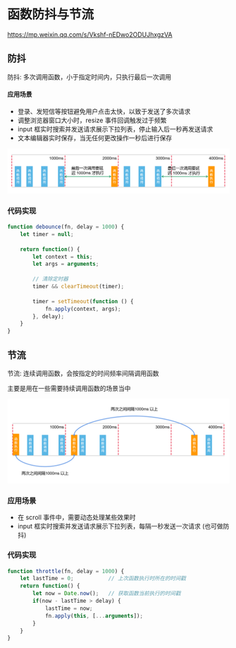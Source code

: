 # 函数防抖与节流

https://mp.weixin.qq.com/s/Vkshf-nEDwo2ODUJhxgzVA

## 防抖

防抖: 多次调用函数，小于指定时间内，只执行最后一次调用

#### 应用场景

* 登录、发短信等按钮避免用户点击太快，以致于发送了多次请求
* 调整浏览器窗口大小时，resize 事件回调触发过于频繁
* input 框实时搜索并发送请求展示下拉列表，停止输入后一秒再发送请求
* 文本编辑器实时保存，当无任何更改操作一秒后进行保存

![图片](./img/debounce.png)

### 代码实现

```JavaScript
function debounce(fn, delay = 1000) {
    let timer = null;

    return function() {
        let context = this;
        let args = arguments;

        // 清除定时器
        timer && clearTimeout(timer);
        
        timer = setTimeout(function () {
            fn.apply(context, args);
        }, delay);
    }
}
```

## 节流

节流: 连续调用函数，会按指定的时间频率间隔调用函数

主要是用在一些需要持续调用函数的场景当中


![图片](./img/throttle.png)


### 应用场景

* 在 scroll 事件中，需要动态处理某些效果时
* input 框实时搜索并发送请求展示下拉列表，每隔一秒发送一次请求 (也可做防抖)

### 代码实现

```JavaScript
function throttle(fn, delay = 1000) {
    let lastTime = 0;           // 上次函数执行时所在的时间戳
    return function() {
        let now = Date.now();   // 获取函数当前执行的时间戳
        if(now - lastTime > delay) {
            lastTime = now;
            fn.apply(this, [...arguments]);
        }
    }
}
```
